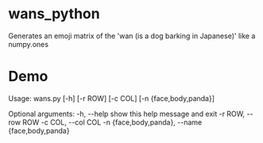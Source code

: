# wans_python
Generates an emoji matrix of the 'wan (is a dog barking in Japanese)' like a numpy.ones

# Demo
Usage: wans.py [-h] [-r ROW] [-c COL] [-n {face,body,panda}]

Optional arguments:
  -h, --help            show this help message and exit
  -r ROW, --row ROW
  -c COL, --col COL
  -n {face,body,panda}, --name {face,body,panda}
